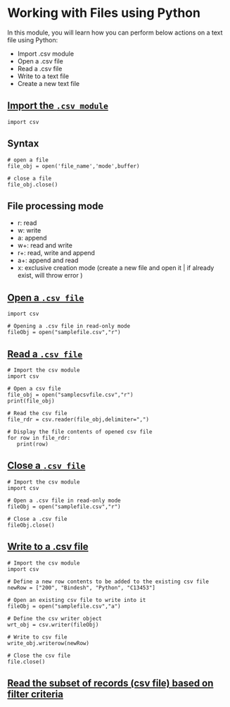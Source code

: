 # Working with Files using Python

In this module, you will learn how you can perform below actions on a text file using Python:
  - Import .csv module
  - Open a .csv file
  - Read a .csv file
  - Write to a text file
  - Create a new text file

## [Import the `.csv module`](https://docs.python.org/3/library/csv.html)
   
   ```
   import csv

   ```
## Syntax
   
   ```
   # open a file
   file_obj = open('file_name','mode',buffer)

   # close a file
   file_obj.close()
   ```
## File processing mode
   - r: read 
   - w: write
   - a: append
   - w+: read and write
   - r+: read, write and append
   - a+: append and read
   - x: exclusive creation mode (create a new file and open it | if already exist, will throw error )
## [Open a `.csv file`](https://docs.python.org/3/library/functions.html?highlight=built%20functions#open)
   
   ```
   import csv

   # Opening a .csv file in read-only mode
   fileObj = open("samplefile.csv","r")

   ```

## [Read a `.csv file`]()
   
   ```
   # Import the csv module
   import csv

   # Open a csv file
   file_obj = open("samplecsvfile.csv","r")
   print(file_obj)

   # Read the csv file
   file_rdr = csv.reader(file_obj,delimiter=",")

   # Display the file contents of opened csv file
   for row in file_rdr:
      print(row)
   
   ```

## [Close a `.csv file`]()

   ```
   # Import the csv module
   import csv

   # Open a .csv file in read-only mode
   fileObj = open("samplefile.csv","r")

   # Close a .csv file
   fileObj.close()
   
   ```
## [Write to a .csv file]()
   
   ```
   # Import the csv module
   import csv

   # Define a new row contents to be added to the existing csv file
   newRow = ["200", "Bindesh", "Python", "C13453"]
   
   # Open an existing csv file to write into it
   fileObj = open("samplefile.csv","a")

   # Define the csv writer object
   wrt_obj = csv.writer(fileObj)

   # Write to csv file
   write_obj.writerow(newRow)

   # Close the csv file
   file.close()

   ```

## [Read the subset of records (csv file) based on filter criteria]()
   
   ```
   
   ```